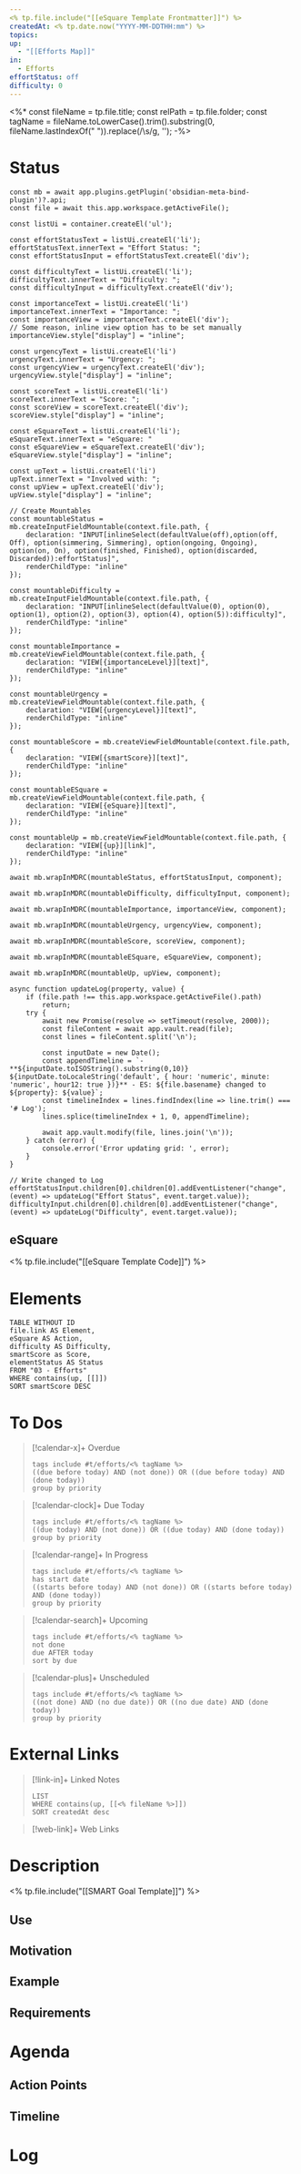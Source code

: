 ```yaml
---
<% tp.file.include("[[eSquare Template Frontmatter]]") %>
createdAt: <% tp.date.now("YYYY-MM-DDTHH:mm") %>
topics: 
up:
  - "[[Efforts Map]]"
in:
  - Efforts
effortStatus: off
difficulty: 0
---
```

<%*
const fileName = tp.file.title;
const relPath = tp.file.folder;
const tagName = fileName.toLowerCase().trim().substring(0, fileName.lastIndexOf(" ")).replace(/\s/g, '');
-%>
# Status
```js-engine
const mb = await app.plugins.getPlugin('obsidian-meta-bind-plugin')?.api;
const file = await this.app.workspace.getActiveFile();

const listUi = container.createEl('ul');

const effortStatusText = listUi.createEl('li');
effortStatusText.innerText = "Effort Status: ";
const effortStatusInput = effortStatusText.createEl('div');

const difficultyText = listUi.createEl('li');
difficultyText.innerText = "Difficulty: ";
const difficultyInput = difficultyText.createEl('div');

const importanceText = listUi.createEl('li')
importanceText.innerText = "Importance: ";
const importanceView = importanceText.createEl('div');
// Some reason, inline view option has to be set manually
importanceView.style["display"] = "inline";

const urgencyText = listUi.createEl('li')
urgencyText.innerText = "Urgency: ";
const urgencyView = urgencyText.createEl('div');
urgencyView.style["display"] = "inline";

const scoreText = listUi.createEl('li')
scoreText.innerText = "Score: ";
const scoreView = scoreText.createEl('div');
scoreView.style["display"] = "inline";

const eSquareText = listUi.createEl('li');
eSquareText.innerText = "eSquare: "
const eSquareView = eSquareText.createEl('div');
eSquareView.style["display"] = "inline";

const upText = listUi.createEl('li')
upText.innerText = "Involved with: ";
const upView = upText.createEl('div');
upView.style["display"] = "inline";

// Create Mountables
const mountableStatus = mb.createInputFieldMountable(context.file.path, {
	declaration: "INPUT[inlineSelect(defaultValue(off),option(off, Off), option(simmering, Simmering), option(ongoing, Ongoing), option(on, On), option(finished, Finished), option(discarded, Discarded)):effortStatus]",
	renderChildType: "inline"
});

const mountableDifficulty = mb.createInputFieldMountable(context.file.path, {
	declaration: "INPUT[inlineSelect(defaultValue(0), option(0), option(1), option(2), option(3), option(4), option(5)):difficulty]",
	renderChildType: "inline"
});

const mountableImportance = mb.createViewFieldMountable(context.file.path, {
	declaration: "VIEW[{importanceLevel}][text]",
	renderChildType: "inline"
});

const mountableUrgency = mb.createViewFieldMountable(context.file.path, {
	declaration: "VIEW[{urgencyLevel}][text]",
	renderChildType: "inline"
});

const mountableScore = mb.createViewFieldMountable(context.file.path, {
	declaration: "VIEW[{smartScore}][text]",
	renderChildType: "inline"
});

const mountableESquare = mb.createViewFieldMountable(context.file.path, {
	declaration: "VIEW[{eSquare}][text]",
	renderChildType: "inline"
});

const mountableUp = mb.createViewFieldMountable(context.file.path, {
	declaration: "VIEW[{up}][link]",
	renderChildType: "inline"
});

await mb.wrapInMDRC(mountableStatus, effortStatusInput, component);

await mb.wrapInMDRC(mountableDifficulty, difficultyInput, component);

await mb.wrapInMDRC(mountableImportance, importanceView, component);

await mb.wrapInMDRC(mountableUrgency, urgencyView, component);

await mb.wrapInMDRC(mountableScore, scoreView, component);

await mb.wrapInMDRC(mountableESquare, eSquareView, component);

await mb.wrapInMDRC(mountableUp, upView, component);

async function updateLog(property, value) {
	if (file.path !== this.app.workspace.getActiveFile().path)
		return;
	try {
		await new Promise(resolve => setTimeout(resolve, 2000));
		const fileContent = await app.vault.read(file);
		const lines = fileContent.split('\n');

		const inputDate = new Date();
		const appendTimeline = `- **${inputDate.toISOString().substring(0,10)} ${inputDate.toLocaleString('default', { hour: 'numeric', minute: 'numeric', hour12: true })}** - ES: ${file.basename} changed to ${property}: ${value}`;
		const timelineIndex = lines.findIndex(line => line.trim() === '# Log');
		lines.splice(timelineIndex + 1, 0, appendTimeline);

		await app.vault.modify(file, lines.join('\n'));
	} catch (error) {
		console.error('Error updating grid: ', error);
	}
}

// Write changed to Log
effortStatusInput.children[0].children[0].addEventListener("change", (event) => updateLog("Effort Status", event.target.value));
difficultyInput.children[0].children[0].addEventListener("change", (event) => updateLog("Difficulty", event.target.value));
```
## eSquare
<% tp.file.include("[[eSquare Template Code]]") %>
# Elements
```dataview
TABLE WITHOUT ID
file.link AS Element,
eSquare AS Action,
difficulty AS Difficulty,
smartScore as Score,
elementStatus AS Status
FROM "03 - Efforts"
WHERE contains(up, [[]])
SORT smartScore DESC
```
# To Dos
> [!calendar-x]+ Overdue
> ```tasks
> tags include #t/efforts/<% tagName %>
> ((due before today) AND (not done)) OR ((due before today) AND (done today)) 
> group by priority
> ```

> [!calendar-clock]+ Due Today
> ```tasks
> tags include #t/efforts/<% tagName %>
> ((due today) AND (not done)) OR ((due today) AND (done today))
> group by priority
> ```

> [!calendar-range]+ In Progress
> ```tasks
> tags include #t/efforts/<% tagName %>
> has start date
> ((starts before today) AND (not done)) OR ((starts before today) AND (done today)) 
> group by priority
> ```

> [!calendar-search]+ Upcoming
> ```tasks
> tags include #t/efforts/<% tagName %>
> not done
> due AFTER today
> sort by due
> ```

> [!calendar-plus]+ Unscheduled
> ```tasks
> tags include #t/efforts/<% tagName %>
> ((not done) AND (no due date)) OR ((no due date) AND (done today))
> group by priority
> ```
# External Links
> [!link-in]+ Linked Notes
> ```dataview
> LIST
> WHERE contains(up, [[<% fileName %>]])
> SORT createdAt desc
> ```

> [!web-link]+ Web Links
> 
# Description
<% tp.file.include("[[SMART Goal Template]]") %>
## Use
## Motivation
## Example
## Requirements
# Agenda
## Action Points
## Timeline
# Log